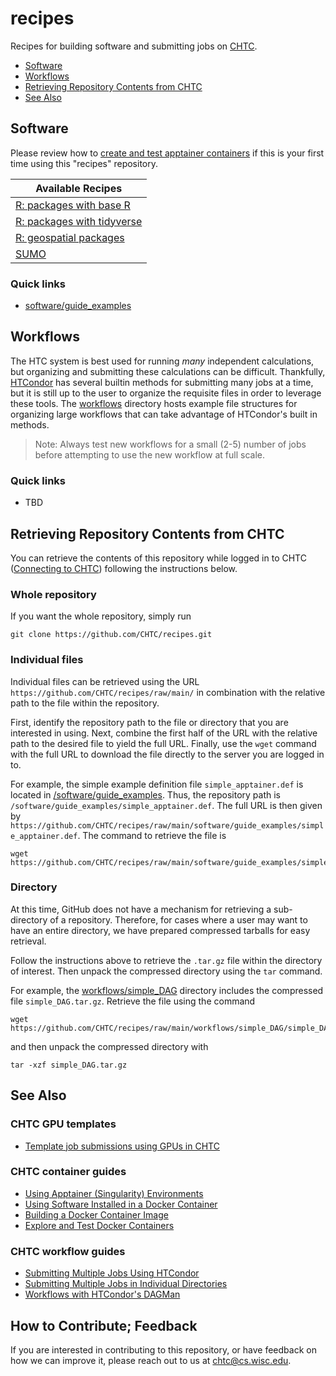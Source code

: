 # recipes

Recipes for building software and submitting jobs on [CHTC](https://chtc.cs.wisc.edu).

* [Software](#software)
* [Workflows](#workflows)
* [Retrieving Repository Contents from CHTC](#retrieving-repository-contents-from-chtc)
* [See Also](#see-also)

## Software

Please review how to [create and test apptainer containers](software/README.md) if 
this is your first time using this "recipes" repository. 

| Available Recipes |
| ---------------- | 
| [R: packages with base R](software/R/base-r)        |
| [R: packages with tidyverse](software/R/tidyverse)  |
| [R: geospatial packages](software/R/geospatial)     |
| [SUMO](software/SUMO)                               |


### Quick links

- [software/guide\_examples](/software/guide_examples)

## Workflows

The HTC system is best used for running *many* independent calculations, but organizing and submitting these calculations can be difficult.
Thankfully, [HTCondor](https://research.cs.wisc.edu/htcondor) has several builtin methods for submitting many jobs at a time, but it is still up to the user to organize the requisite files in order to leverage these tools.
The [workflows](/workflows/) directory hosts example file structures for organizing large workflows that can take advantage of HTCondor's built in methods.

> Note: Always test new workflows for a small (2-5) number of jobs before attempting to use the new workflow at full scale.


### Quick links

- TBD


## Retrieving Repository Contents from CHTC

You can retrieve the contents of this repository while logged in to CHTC ([Connecting to CHTC](https://chtc.cs.wisc.edu/uw-research-computing/connecting)) following the instructions below.

### Whole repository

If you want the whole repository, simply run

```
git clone https://github.com/CHTC/recipes.git
```

### Individual files

Individual files can be retrieved using the URL `https://github.com/CHTC/recipes/raw/main/` in combination with the relative path to the file within the repository.

First, identify the repository path to the file or directory that you are interested in using.
Next, combine the first half of the URL with the relative path to the desired file to yield the full URL.
Finally, use the `wget` command with the full URL to download the file directly to the server you are logged in to.

For example, the simple example definition file `simple_apptainer.def` is located in [/software/guide\_examples](/software/guide_examples).
Thus, the repository path is `/software/guide_examples/simple_apptainer.def`.
The full URL is then given by `https://github.com/CHTC/recipes/raw/main/software/guide_examples/simple_apptainer.def`.
The command to retrieve the file is

```
wget https://github.com/CHTC/recipes/raw/main/software/guide_examples/simple_apptainer.def
```


### Directory

At this time, GitHub does not have a mechanism for retrieving a sub-directory of a repository.
Therefore, for cases where a user may want to have an entire directory, we have prepared compressed tarballs for easy retrieval.

Follow the instructions above to retrieve the `.tar.gz` file within the directory of interest. 
Then unpack the compressed directory using the `tar` command.

For example, the [workflows/simple_DAG](/workflows/simple_DAG) directory includes the compressed file `simple_DAG.tar.gz`.
Retrieve the file using the command

```
wget https://github.com/CHTC/recipes/raw/main/workflows/simple_DAG/simple_DAG.tar.gz
```

and then unpack the compressed directory with

```
tar -xzf simple_DAG.tar.gz
```


## See Also

### CHTC GPU templates

- [Template job submissions using GPUs in CHTC](https://github.com/CHTC/templates-GPUs)

### CHTC container guides

- [Using Apptainer (Singularity) Environments](https://chtc.cs.wisc.edu/uw-research-computing/singularity-htc)
- [Using Software Installed in a Docker Container](https://chtc.cs.wisc.edu/uw-research-computing/docker-jobs)
- [Building a Docker Container Image](https://chtc.cs.wisc.edu/uw-research-computing/docker-build)
- [Explore and Test Docker Containers](https://chtc.cs.wisc.edu/uw-research-computing/docker-test)


### CHTC workflow guides

- [Submitting Multiple Jobs Using HTCondor](https://chtc.cs.wisc.edu/uw-research-computing/multiple-jobs)
- [Submitting Multiple Jobs in Individual Directories](https://chtc.cs.wisc.edu/uw-research-computing/multiple-job-dirs)
- [Workflows with HTCondor's DAGMan](https://chtc.cs.wisc.edu/uw-research-computing/dagman-workflows)


## How to Contribute; Feedback

If you are interested in contributing to this repository, or have feedback on how we can improve it, please reach out 
to us at chtc@cs.wisc.edu.
